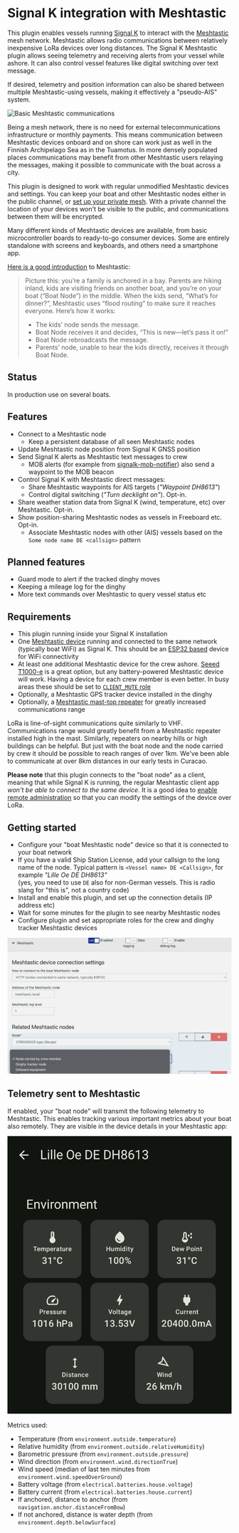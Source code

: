 Signal K integration with Meshtastic
====================================

This plugin enables vessels running [Signal K](https://signalk.org) to interact with the [Meshtastic](https://meshtastic.org) mesh network. Meshtastic allows radio communications between relatively inexpensive LoRa devices over long distances. The Signal K Meshtastic plugin allows seeing telemetry and receiving alerts from your vessel while ashore. It can also control vessel features like digital switching over text message.

If desired, telemetry and position information can also be shared between multiple Meshtastic-using vessels, making it effectively a "pseudo-AIS" system.

![Basic Meshtastic communications](./doc/meshtastic-bequia.png)

Being a mesh network, there is no need for external telecommunications infrastructure or monthly payments. This means communication between Meshtastic devices onboard and on shore can work just as well in the Finnish Archipelago Sea as in the Tuamotus. In more densely populated places communications may benefit from other Meshtastic users relaying the messages, making it possible to communicate with the boat across a city.

This plugin is designed to work with regular unmodified Meshtastic devices and settings. You can keep your boat and other Meshtastic nodes either in the public channel, or [set up your private mesh](https://meshtastic.org/docs/configuration/tips/#not-sharing-your-location). With a private channel the location of your devices won't be visible to the public, and communications between them will be encrypted.

Many different kinds of Meshtastic devices are available, from basic microcontroller boards to ready-to-go consumer devices. Some are entirely standalone with screens and keyboards, and others need a smartphone app.

[Here is a good introduction](https://tech.gillyb.net/understanding-meshtastic-off-grid-communication-made-simple/) to Meshtastic:
> Picture this: you’re a family is anchored in a bay. Parents are hiking inland, kids are visiting friends on another boat, and you’re on your boat (“Boat Node”) in the middle. When the kids send, “What’s for dinner?”, Meshtastic uses “flood routing” to make sure it reaches everyone.
> Here’s how it works:
> - The kids’ node sends the message.
> - Boat Node receives it and decides, “This is new—let’s pass it on!”
> - Boat Node rebroadcasts the message.
> - Parents’ node, unable to hear the kids directly, receives it through Boat Node.

## Status

In production use on several boats.

## Features

* Connect to a Meshtastic node
  * Keep a persistent database of all seen Meshtastic nodes
* Update Meshtastic node position from Signal K GNSS position
* Send Signal K alerts as Meshtastic text messages to crew
  * MOB alerts (for example from [signalk-mob-notifier](https://github.com/meri-imperiumi/signalk-mob-notifier)) also send a waypoint to the MOB beacon
* Control Signal K with Meshtastic direct messages:
  * Share Meshtastic waypoints for AIS targets (_"Waypoint DH8613"_)
  * Control digital switching (_"Turn decklight on"_). Opt-in.
* Share weather station data from Signal K (wind, temperature, etc) over Meshtastic. Opt-in.
* Show position-sharing Meshtastic nodes as vessels in Freeboard etc. Opt-in.
  * Associate Meshtastic nodes with other (AIS) vessels based on the `Some node name DE <callsign>` pattern

## Planned features

* Guard mode to alert if the tracked dinghy moves
* Keeping a mileage log for the dinghy
* More text commands over Meshtastic to query vessel status etc

## Requirements

* This plugin running inside your Signal K installation
* One [Meshtastic device](https://meshtastic.org/docs/hardware/devices/) running and connected to the same network (typically boat WiFi) as Signal K. This should be an [ESP32 based](https://meshtastic.org/docs/hardware/devices/heltec-automation/lora32/?heltec=v3) device for WiFi connectivity
* At least one additional Meshtastic device for the crew ashore. [Seeed T1000-e](https://meshtastic.org/docs/hardware/devices/seeed-studio/sensecap/card-tracker/) is a great option, but any battery-powered Meshtastic device will work. Having a device for each crew member is even better. In busy areas these should be set to [`CLIENT_MUTE` role](https://meshtastic.org/blog/choosing-the-right-device-role/)
* Optionally, a Meshtastic GPS tracker device installed in the dinghy
* Optionally, a [Meshtastic mast-top repeater](https://www.printables.com/model/1396221-meshtastic-boat-module-masthead) for greatly increased communications range

LoRa is line-of-sight communications quite similarly to VHF. Communications range would greatly benefit from a Meshtastic repeater installed high in the mast. Similarly, repeaters on nearby hills or high buildings can be helpful. But just with the boat node and the node carried by crew it should be possible to reach ranges of over 1km. We've been able to communicate at over 8km distances in our early tests in Curacao.

**Please note** that this plugin connects to the "boat node" as a client, meaning that while Signal K is running, the regular Meshtastic client app _won't be able to connect to the same device_. It is a good idea to [enable remote administration](https://meshtastic.org/docs/configuration/radio/security/#admin-key) so that you can modify the settings of the device over LoRa.

## Getting started

* Configure your "boat Meshtastic node" device so that it is connected to your boat network
* If you have a valid Ship Station License, add your callsign to the long name of the node. Typical pattern is `<Vessel name> DE <Callsign>`, for example _"Lille Oe DE DH8613"_<br>
  (yes, you need to use `DE` also for non-German vessels. This is radio slang for "this is", not a country code)
* Install and enable this plugin, and set up the connection details (IP address etc)
* Wait for some minutes for the plugin to see nearby Meshtastic nodes
* Configure plugin and set appropriate roles for the crew and dinghy tracker Meshtastic devices

![](./doc/config-crew-role.png)

## Telemetry sent to Meshtastic

If enabled, your "boat node" will transmit the following telemetry to Meshtastic. This enables tracking various important metrics about your boat also remotely. They are visible in the device details in your Meshtastic app:

![](./doc/telemetry.png)

Metrics used:

* Temperature (from `environment.outside.temperature`)
* Relative humidity (from `environment.outside.relativeHumidity`)
* Barometric pressure (from `environment.outside.pressure`)
* Wind direction (from `environment.wind.directionTrue`)
* Wind speed (median of last ten minutes from `environment.wind.speedOverGround`)
* Battery voltage (from `electrical.batteries.house.voltage`)
* Battery current (from `electrical.batteries.house.current`)
* If anchored, distance to anchor (from `navigation.anchor.distanceFromBow`)
* If not anchored, distance is water depth (from `environment.depth.belowSurface`)
